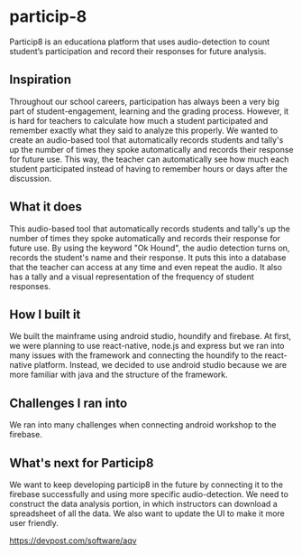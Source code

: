 # particip-8
Particip8 is an educationa platform that uses audio-detection to count student’s participation and record their responses for future analysis.
## Inspiration
Throughout our school careers, participation has always been a very big part of student-engagement, learning and the grading process. However, it is hard for teachers to calculate how much a student participated and remember exactly what they said to analyze this properly. We wanted to create an audio-based tool that automatically records students and tally's up the number of times they spoke automatically and records their response for future use. This way, the teacher can automatically see how much each student participated instead of having to remember hours or days after the discussion. 

## What it does
This audio-based tool that automatically records students and tally's up the number of times they spoke automatically and records their response for future use. By using the keyword "Ok Hound", the audio detection turns on, records the student's name and their response. It puts this into a database that the teacher can access at any time and even repeat the audio. It also has a tally and a visual representation of the frequency of student responses.  

## How I built it
We built the mainframe using android studio, houndify and firebase. At first, we were planning to use react-native, node.js and express but we ran into many issues with the framework and connecting the houndify to the react-native platform. Instead, we decided to use android studio because we are more familiar with java and the structure of the framework. 

## Challenges I ran into

We ran into many challenges when connecting android workshop to the firebase. 


## What's next for Particip8

We want to keep developing particip8 in the future by connecting it to the firebase successfully and using more specific audio-detection. We need to construct the data analysis portion, in which instructors can download a spreadsheet of all the data. We also want to update the UI to make it more user friendly.

https://devpost.com/software/aqv
